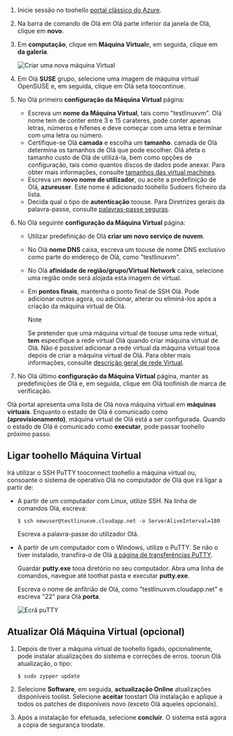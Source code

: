 1. Inicie sessão no toohello [portal clássico do Azure](http://manage.windowsazure.com).  
2. Na barra de comando de Olá em Olá parte inferior da janela de Olá, clique em **novo**.
3. Em **computação**, clique em **Máquina Virtual**e, em seguida, clique em **da galeria**.
   
    ![Criar uma nova máquina Virtual][Image1]
4. Em Olá **SUSE** grupo, selecione uma imagem de máquina virtual OpenSUSE e, em seguida, clique em Olá seta toocontinue.
5. No Olá primeiro **configuração da Máquina Virtual** página:
   
   * Escreva um **nome da Máquina Virtual**, tais como "testlinuxvm". Olá nome tem de conter entre 3 e 15 carateres, pode conter apenas letras, números e hífenes e deve começar com uma letra e terminar com uma letra ou número.
   * Certifique-se Olá **camada** e escolha um **tamanho**. camada de Olá determina os tamanhos de Olá que pode escolher. Olá afeta o tamanho custo de Olá de utilizá-la, bem como opções de configuração, tais como quantos discos de dados pode anexar. Para obter mais informações, consulte [tamanhos das virtual machines](../articles/virtual-machines/linux/sizes.md?toc=%2fazure%2fvirtual-machines%2flinux%2ftoc.json).
   * Escreva um **novo nome de utilizador**, ou aceite a predefinição de Olá, **azureuser**. Este nome é adicionado toohello Sudoers ficheiro da lista.
   * Decida qual o tipo de **autenticação** toouse. Para Diretrizes gerais da palavra-passe, consulte [palavras-passe seguras](http://msdn.microsoft.com/library/ms161962.aspx).
6. No Olá seguinte **configuração da Máquina Virtual** página:
   
   * Utilizar predefinição de Olá **criar um novo serviço de nuvem**.
   * No Olá **nome DNS** caixa, escreva um toouse de nome DNS exclusivo como parte do endereço de Olá, como "testlinuxvm".
   * No Olá **afinidade de região/grupo/Virtual Network** caixa, selecione uma região onde será alojada esta imagem de virtual.
   * Em **pontos finais**, mantenha o ponto final de SSH Olá. Pode adicionar outros agora, ou adicionar, alterar ou eliminá-los após a criação da máquina virtual de Olá.
     
     > [!NOTE]
     > Se pretender que uma máquina virtual de toouse uma rede virtual, **tem** especifique a rede virtual Olá quando criar máquina virtual de Olá. Não é possível adicionar a rede virtual da máquina virtual tooa depois de criar a máquina virtual de Olá. Para obter mais informações, consulte [descrição geral de rede Virtual](../articles/virtual-network/virtual-networks-overview.md).
     > 
     > 
7. No Olá último **configuração da Máquina Virtual** página, manter as predefinições de Olá e, em seguida, clique em Olá toofinish de marca de verificação.

Olá portal apresenta uma lista de Olá nova máquina virtual em **máquinas virtuais**. Enquanto o estado de Olá é comunicado como **(aprovisionamento)**, máquina virtual de Olá está a ser configurada. Quando o estado de Olá é comunicado como **executar**, pode passar toohello próximo passo.

## <a name="connect-toohello-virtual-machine"></a>Ligar toohello Máquina Virtual
Irá utilizar o SSH PuTTY tooconnect toohello a máquina virtual ou, consoante o sistema de operativo Olá no computador de Olá que irá ligar a partir de:

* A partir de um computador com Linux, utilize SSH. Na linha de comandos Olá, escreva:
  
    `$ ssh newuser@testlinuxvm.cloudapp.net -o ServerAliveInterval=180`
  
    Escreva a palavra-passe do utilizador Olá.
* A partir de um computador com o Windows, utilize o PuTTY. Se não o tiver instalado, transfira-o de Olá [a página de transferências PuTTY][PuTTYDownload].
  
    Guardar **putty.exe** tooa diretório no seu computador. Abra uma linha de comandos, navegue até toothat pasta e executar **putty.exe**.
  
    Escreva o nome de anfitrião de Olá, como "testlinuxvm.cloudapp.net" e escreva "22" para Olá **porta**.
  
    ![Ecrã puTTY][Image6]  

## <a name="update-hello-virtual-machine-optional"></a>Atualizar Olá Máquina Virtual (opcional)
1. Depois de tiver a máquina virtual de toohello ligado, opcionalmente, pode instalar atualizações do sistema e correções de erros. toorun Olá atualização, o tipo:
   
    `$ sudo zypper update`
2. Selecione **Software**, em seguida, **actualização Online** atualizações disponíveis toolist. Selecione **aceitar** toostart Olá instalação e aplique a todos os patches de disponíveis novo (exceto Olá aqueles opcionais).
3. Após a instalação for efetuada, selecione **concluir**.  O sistema está agora a cópia de segurança toodate.

[PuTTYDownload]: http://www.puttyssh.org/download.html

[Image1]: ./media/create-and-configure-opensuse-vm-in-portal/CreateVM.png

[Image6]: ./media/create-and-configure-opensuse-vm-in-portal/putty.png
